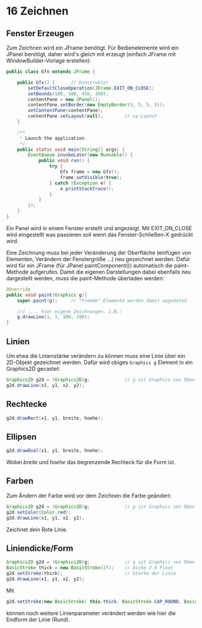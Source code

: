 # 16 Zeichnen

## Fenster Erzeugen

Zum Zeichnen wird ein JFrame benötigt. Für Bedienelemente wird ein JPanel benötigt, daher wird's gleich mit erzeugt (einfach JFrame mit WindowBuilder-Vorlage erstellen):

```java
public class Gfx extends JFrame {

    public Gfx() {		// Konstruktor
        setDefaultCloseOperation(JFrame.EXIT_ON_CLOSE);
        setBounds(100, 100, 450, 300);
        contentPane = new JPanel();
        contentPane.setBorder(new EmptyBorder(5, 5, 5, 5));
        setContentPane(contentPane);
        contentPane.setLayout(null);		// xy-Layout
    }

	/**
	 * Launch the application.
	 */
	public static void main(String[] args) {
		EventQueue.invokeLater(new Runnable() {
			public void run() {
				try {
					Gfx frame = new Gfx();
					frame.setVisible(true);
				} catch (Exception e) {
					e.printStackTrace();
				}
			}
		});
	}
}
```

Ein Panel wird in einem Fenster erstellt und angezeigt. Mit EXIT_ON_CLOSE wird eingestellt was passieren soll wenn das Fenster-Schließen-X gedrückt wird.

Eine Zeichnung muss bei jeder Veränderung der Oberfläche (einfügen von Elementen, Verändern der Fenstergröße ...) neu gezeichnet werden. Dafür wird für ein JFrame (für JPanel paintComponent()) automatisch die paint-Methode aufgerufen. Damit die eigenen Darstellungen dabei ebenfalls neu dargestellt werden, muss die paint-Methode überladen werden:

```java
@Override
public void paint(Graphics g){
	super.paint(g);		// "Fremde" Elemente werden damit upgedated

    /// .... hier eigene Zeichnungen, z.B.:
	g.drawLine(1, 1, 100, 100);
}
```

## Linien

Um etwa die Linienstärke verändern zu können muss eine Linie über ein 2D-Objekt gezeichnet werden. Dafür wird obiges `Graphics g`  Element in ein Graphics2D gecastet:

```java
Graphics2D g2d = (Graphics2D)g;				// g ist Graphics von Oben
g2d.drawLine(x1, y1, x2, y2);				
```
## Rechtecke

```java
g2d.drawRect(x1, y1, breite, hoehe);
```

## Ellipsen

```java
g2d.drawOval(x1, y1, breite, hoehe);
```

Wobei *breite* und *hoehe* das begrenzende Rechteck für die Form ist.

## Farben

Zum Ändern der Farbe wird vor dem Zeichnen die Farbe geändert:

```java
Graphics2D g2d = (Graphics2D)g;				// g ist Graphics von Oben
g2d.setColor(Color.red);
g2d.drawLine(x1, y1, x2, y2);
```

Zeichnet dein Rote Linie.

## Liniendicke/Form

```java
Graphics2D g2d = (Graphics2D)g;				// g ist Graphics von Oben
BasicStroke thick = new BasicStroke(2f);	// Dicke 2.0 Float
g2d.setStroke(thick);						// Stärke der Linie
g2d.drawLine(x1, y1, x2, y2);				
```

Mit

```java
g2d.setStroke(new BasicStroke( this.thick, BasicStroke.CAP_ROUND, BasicStroke.JOIN_MITER ));
```

können noch weitere Linienparameter verändert werden wie hier die Endform der Linie (Rund).